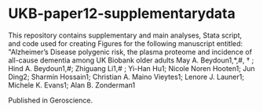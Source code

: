# UKB-paper12-supplementarydata

This repository contains supplementary and main analyses, Stata script, and code used for creating Figures for the following manuscript entitled:
"Alzheimer’s Disease polygenic risk, the plasma proteome and incidence of all-cause dementia among UK Biobank older adults
May A. Beydoun1,*,#, † ; Hind A. Beydoun1,#; Zhiguang Li1,# ; Yi-Han Hu1; Nicole Noren Hooten1; Jun Ding2; Sharmin Hossain1; Christian A. Maino Vieytes1;  Lenore J. Launer1; Michele K. Evans1; Alan B. Zonderman1


Published in Geroscience. 

